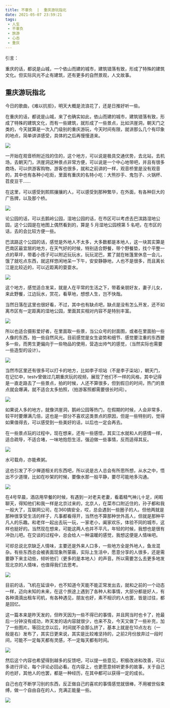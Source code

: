 ```yaml
---
title: 不辜负  |  重庆游玩指北
date: 2021-05-07 23:59:21
tags: 
 - 人生
 - 不辜负
 - 旅游
 - 心态
 - 重庆
---
```



引言：

重庆的话，都说是山城，一个依山而建的城市，建筑错落有致，形成了特殊的建筑文化。但实际风光不止有建筑，还有更多的自然景观，人文故事。

## 重庆游玩指北

今日的歌曲，《难以抗拒》，明天大概是流浪花了，还是日推好听一些。

在重庆的话，都说是山城，来了也确实如此，依山而建的城市，建筑错落有致，形成了特殊的建筑文化，而有一些建筑，就形成了一些景点，比如洪崖洞，朝天门之类的，今天就算是一次入门级别的重庆游玩，今天时间有限，就讲那么几个有印象的地点，简单讲讲感受，具体的之后再慢慢道来。

![](https://dubuqingfeng.oss-cn-hongkong.aliyuncs.com/blog/life/202105-bugufu-zhongqingyouwanzhibei-yi-01.webp)

一开始在观音桥附近找的住的，这个地方，可以说是极具交通优势，去北站，去机场，去朝天门，洪崖洞这种景点非常方便，可以说是一个中心地带吧，并且有很多商场，可以供游客购物，游客也很多，就和之前讲的一样，观音桥里是没有观音的，其中也有各种小吃街，里面有重庆的名特小吃：大熊抄手、鬼包子、火锅杯、苕皮豆干……

在这里，可以感受到熙熙攘攘的人，可以感受到那种繁华，在外面，有各种巨大的广告牌，以及那个桥。

![](https://dubuqingfeng.oss-cn-hongkong.aliyuncs.com/blog/life/202105-bugufu-zhongqingyouwanzhibei-yi-02.webp)

论公园的话，可以去鹅岭公园，湿地公园的话，在市区可以考虑去巴滨路湿地公园，这个公园是在地图上偶然看到的，算是 5 月湿地公园榜第 5 名吧，在市区的话，去的会比较方便一些。

巴滨路这个公园的话，感觉是外地人不太多，大多数都是本地人，这一块其实算是巴南区最宜居的地方，在天气好的时候，特别适合野餐，带个野餐垫，找个平整一点的草坪，带着小孩子可以附近玩玩水，玩玩泥巴，累了就在帐篷里休息一会儿，饿了就吃点东西，就这样悠闲地呆一下午，安安静静地，人也不是很多，而且离长江是比较近的，可以近距离的耍耍水。

![](https://dubuqingfeng.oss-cn-hongkong.aliyuncs.com/blog/life/202105-bugufu-zhongqingyouwanzhibei-yi-03.webp)

这个地方，感觉适合发呆，就是人在平常的生活之下，带着亲朋好友，妻子儿女，来此野餐，江边玩水，赏花，看草地，想想人生，岂不快哉。

当然日落在这里也很好看，不过，其中也有缺点吧，缺点是没有怎么开发，还不如离市区有一定距离的湿地公园，里面其实相对内容不是特别丰富。

![](https://dubuqingfeng.oss-cn-hongkong.aliyuncs.com/blog/life/202105-bugufu-zhongqingyouwanzhibei-yi-04.webp)

所以也适合摄影爱好者，在里面取一些景，当公众号的封面图，或者在里面拍一些人像的东西，拍一些自然风光。目前感觉是女生姿势和细节、感觉要注重的东西要多一些，而男生更偏向于一些物品的使用，营造出帅气的感觉，（当然实际也需要一些造型的设计）。

![](https://dubuqingfeng.oss-cn-hongkong.aliyuncs.com/blog/life/202105-bugufu-zhongqingyouwanzhibei-yi-05.webp)

当然市区里还有很多可以打卡的地方，比如李子坝站（不是李子柒站），朝天门，在记忆中，testv曾做过几期重庆玩的视频，展现了他们不一样的风格，其中记得是一直走路去了一些景点，拍的时候，人还不算很多，但到假日的时间，热门的景点就会爆满，就不适合太多拍照，（拍游客照都需要很长时间）。

![](https://dubuqingfeng.oss-cn-hongkong.aliyuncs.com/blog/life/202105-bugufu-zhongqingyouwanzhibei-yi-06.webp)

如果说人多的地方，就像洪崖洞，鹅岭公园等热门，在假期的时候，人会非常多，较平时要爆满几倍，这也是一部分不喜欢这类景点的原因，但是一些特别的，觉得如果值得去，可以感受到一些美好的话，以后也一定会再去。

在一些景点玩的过程中，现在想来，还有一些感悟，其实江水就和人的感情一样，适合疏导，不适合堵，一味地抱怨生活，强迫做一些事情，反而适得其反。

![](https://dubuqingfeng.oss-cn-hongkong.aliyuncs.com/blog/life/202105-bugufu-zhongqingyouwanzhibei-yi-07.webp)

水可载舟，亦能煮粥。

这也引发了不少禅道相关的东西吧，所以说是古人总会有所思所想，从水之中，悟出不少道理，比如在吵架的时候，要像水那一般平静，要尽可能地多沟通。

![](https://dubuqingfeng.oss-cn-hongkong.aliyuncs.com/blog/life/202105-bugufu-zhongqingyouwanzhibei-yi-08.webp)

在4号早晨，酒店用早餐的时候，有遇到一对老夫老妻，看着精气神儿十足，闲暇聊天，得知他们和我一样是北京过来的，北京人，在菜市口附近住的，孙子都和我一般大了，互联网公司，在360搞安全，哎，总会遇到一些圈子的人。但他两就是那种很享受生活的样子，凡事都看得开，当然也不算那种世外高人，但就是那种平凡人的乐趣。和老伴一起出去玩一玩，一家老小，阖家欢乐，体验不同的城市，这样也挺好的。当然现在想来，可能这两人也并不平凡，年轻的时候，我想也是很有冲劲儿吧。在交谈的过程中，总会给人一种温暖的感觉，我想这便是人情味吧。

可却总说北京缺乏人情味，主要还是外来人口多，一些地方全是外地人，鱼龙混杂。有些东西总会被表面现象所蒙蔽，实际上生活中，愿意分享的人很多，还是需要静下来主动些，倾听他们（更多的是本地人）的声音。所以需要怎么去更多地发现北京的人情味，也值得我们去思考。

![](https://dubuqingfeng.oss-cn-hongkong.aliyuncs.com/blog/life/202105-bugufu-zhongqingyouwanzhibei-yi-09.webp)

目前的话，飞机在延误中，也不知道今天能不能正常发出去，就和之前的一个动态一样，迈向未知的未来，在这个旅途上遇到了各种人和事情，大部分都是好人，有各种滴滴出租车司机，有各种遇见，朋友也好，素不相识的人也罢，皆是过往，都是回忆。

这一篇本来是昨天发的，但昨天因为一些不得已的事情，并且网当时也卡了，抢最后一分钟没有成功，昨天发的话内容就很少，也来不及，今天又做了一些补充，加了一些图片。等回北京以后，时间就不会那么挤了，基本上就是在10点左右（一般是右）发布了，其实日更来说，其实是比较难坚持的，之前2月份放弃过一段时间，可能不一定每天都有灵感，不一定每天都有时间。

![](https://dubuqingfeng.oss-cn-hongkong.aliyuncs.com/blog/life/202105-bugufu-zhongqingyouwanzhibei-yi-010.webp)

然后这个内容也希望得到越多的反馈吧，可以提一些意见，积极改进和改善，可以多进行评论，每个评论必回必看。在内容上，也更愿意倾听更多的故事，关于自己的也好，其他人的也罢，都是一种经历，在其中都可以获得一定的成长。

自己也在不断学习别的东西，反正做自己的喜欢的事情感觉就很棒，不用被世俗束缚，做一个自由自在的人，充满正能量一些。

![](https://dubuqingfeng.oss-cn-hongkong.aliyuncs.com/blog/life/202105-bugufu-zhongqingyouwanzhibei-yi-011.webp)
